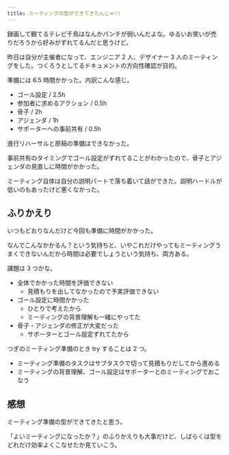 ```yaml
---
title: ミーティングの型ができてきたんじゃ!!
---
```


録画して観てるテレビ千鳥はなんかパンチが弱いんだよな。ゆるいお笑いが売りだろうから好みがずれてるんだと思うけど。


昨日は自分が主催者になって、エンジニア 2 人、デザイナー 3 人のミーティングをした。つくろうとしてるドキュメントの方向性確認が目的。

準備には 6.5 時間かかった。内訳こんな感じ。

- ゴール設定 / 2.5h
- 参加者に求めるアクション / 0.5h
- 骨子 / 2h
- アジェンダ / 1h
- サポーターへの事前共有 / 0.5h

進行リハーサルと原稿の準備はできなかった。

事前共有のタイミングでゴール設定がずれてることがわかったので、骨子とアジェンダの見直しに時間がかかった。

ミーティング自体は自分の説明パートで落ち着いて話ができた。説明ハードルが低いのもあったけど悪くなかった。

## ふりかえり
いつもどおりなんだけど今回も準備に時間がかかった。

なんでこんなかかるん？という気持ちと、いやこれだけやってもミーティングうまくできないんだから時間は必要でしょうという気持ち、両方ある。

課題は 3 つかな。

- 全体でかかった時間を評価できない
    - 見積もりを出してなかったので予実評価できない
- ゴール設定に時間かかった
    - ひとりで考えたから
    - ミーティングの背景理解も一緒にやってた
- 骨子・アジェンダの修正が大変だった
    - サポーターとゴール設定ずれてたから

つぎのミーティング準備のとき try することは 2 つ。

- ミーティング準備のタスクはサブタスクで切って見積もりだしてから進める
- ミーティングの背景理解、ゴール設定はサポーターとのミーティングでおこなう

## 感想
ミーティング準備の型ができてきたと思う。

「よいミーティングになったか？」のふりかえりも大事だけど、しばらくは型をどれだけ効率よくこなせたか見ていこう。
